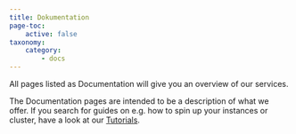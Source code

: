 ```yaml
---
title: Dokumentation
page-toc:
    active: false
taxonomy:
    category:
        - docs
---
```


All pages listed as Documentation will give you an overview of our services.

The Documentation pages are intended to be a description of what we offer. If you search for guides on e.g. how to spin up your instances or cluster, have a look at our [Tutorials](../03.Tutorials/default.en.md).